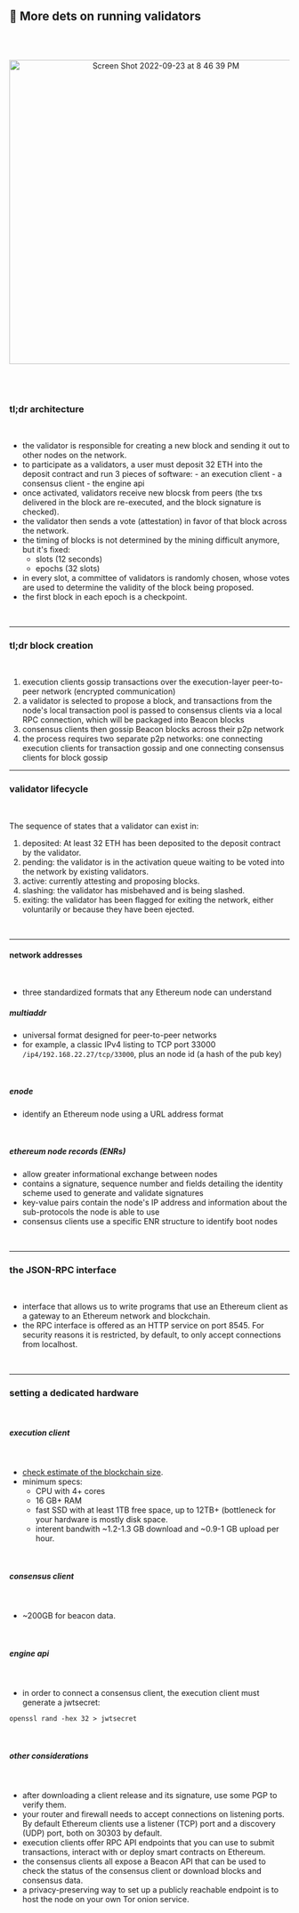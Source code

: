 ## 🍕 More dets on running validators

<br>
<br>

<p align="center">
<img width="547" alt="Screen Shot 2022-09-23 at 8 46 39 PM"  width="70%" src="https://user-images.githubusercontent.com/1130416/192078957-0ed3b60b-7354-4e02-b439-332b92ff0613.png">
</p>

<br>
<br>


### tl;dr architecture

<br>

- the validator is responsible for creating a new block and sending it out to other nodes on the network.
- to participate as a validators, a user must deposit 32 ETH into the deposit contract and run 3 pieces of software: 
      - an execution client 
      - a consensus client
      - the engine api
- once activated, validators receive new blocsk from peers (the txs delivered in the block are re-executed, and the block signature is checked).
- the validator then sends a vote (attestation) in favor of that block across the network.
- the timing of blocks is not determined by the mining difficult anymore, but it's fixed:
     - slots (12 seconds)
     - epochs (32 slots)
- in every slot, a committee of validators is randomly chosen, whose votes are used to determine the validity of the block being proposed.
- the first block in each epoch is a checkpoint.

<br>

----

### tl;dr block creation

<br>

1. execution clients gossip transactions over the execution-layer peer-to-peer network (encrypted communication)
2. a validator is selected to propose a block, and transactions from the node's local transaction pool is passed to consensus clients via a local RPC connection, which will be packaged into Beacon blocks
3. consensus clients then gossip Beacon blocks across their p2p network
4. the process requires two separate p2p networks: one connecting execution clients for transaction gossip and one connecting consensus clients for block gossip




---

### validator lifecycle

<br>

The sequence of states that a validator can exist in:

1. deposited: At least 32 ETH has been deposited to the deposit contract by the validator.
2. pending: the validator is in the activation queue waiting to be voted into the network by existing validators.
3. active: currently attesting and proposing blocks.
4. slashing: the validator has misbehaved and is being slashed.
5. exiting: the validator has been flagged for exiting the network, either voluntarily or because they have been ejected.

<br>

----

#### network addresses

<br>

* three standardized formats that any Ethereum node can understand


##### multiaddr

* universal format designed for peer-to-peer networks
* for example, a classic IPv4 listing to TCP port 33000 `/ip4/192.168.22.27/tcp/33000`, plus an node id (a hash of the pub key)


<br>

##### enode

* identify an Ethereum node using a URL address format

<br>

##### ethereum node records (ENRs)

* allow greater informational exchange between nodes
* contains a signature, sequence number and fields detailing the identity scheme used to generate and validate signatures
* key-value pairs contain the node's IP address and information about the sub-protocols the node is able to use
* consensus clients use a specific ENR structure to identify boot nodes


<br>

---

### the JSON-RPC interface

<br>

* interface that allows us to write programs that use an Ethereum client as a gateway to an Ethereum network and blockchain.
* the RPC interface is offered as an HTTP service on port 8545. For security reasons it is restricted, by default, to only accept connections from localhost.

<br>

----

### setting a dedicated hardware

<br>

##### execution client

<br>

* [check estimate of the blockchain size](https://bitinfocharts.com/ethereum/).
* minimum specs:
  - CPU with 4+ cores
  - 16 GB+ RAM
  - fast SSD with at least 1TB free space, up to 12TB+ (bottleneck for your hardware is mostly disk space.
  - interent bandwith ~1.2-1.3 GB download and ~0.9-1 GB upload per hour.


<br>

##### consensus client

<br>

* ~200GB for beacon data.

<br>

##### engine api

<br>

* in order to connect a consensus client, the execution client must generate a jwtsecret:


```
openssl rand -hex 32 > jwtsecret
```

<br>

##### other considerations

<br>

* after downloading a client release and its signature, use some PGP to verify them.
* your router and firewall needs to accept connections on listening ports. By default Ethereum clients use a listener (TCP) port and a discovery (UDP) port, both on 30303 by default.
* execution clients offer RPC API endpoints that you can use to submit transactions, interact with or deploy smart contracts on Ethereum.
* the consensus clients all expose a Beacon API that can be used to check the status of the consensus client or download blocks and consensus data.
* a privacy-preserving way to set up a publicly reachable endpoint is to host the node on your own Tor onion service.

